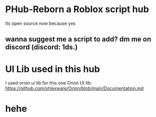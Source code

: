 # PHub-Reborn a Roblox script hub
Its open source now because yes

## wanna suggest me a script to add? dm me on discord (discord: 1ds.)


# UI Lib used in this hub
I used orion ui lib for this one
Orion UI lib: https://github.com/shlexware/Orion/blob/main/Documentation.md

# hehe
